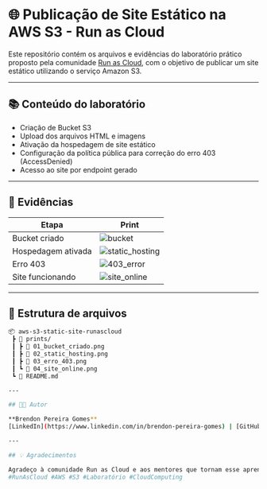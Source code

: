 # 🌐 Publicação de Site Estático na AWS S3 - Run as Cloud

Este repositório contém os arquivos e evidências do laboratório prático proposto pela comunidade [Run as Cloud](https://www.linkedin.com/company/run-as-cloud/), com o objetivo de publicar um site estático utilizando o serviço Amazon S3.

---

## 📚 Conteúdo do laboratório

- Criação de Bucket S3
- Upload dos arquivos HTML e imagens
- Ativação da hospedagem de site estático
- Configuração da política pública para correção do erro 403 (AccessDenied)
- Acesso ao site por endpoint gerado

---

## 📸 Evidências

| Etapa | Print |
|-------|-------|
| Bucket criado | ![bucket](./prints/01_bucket_criado.png) |
| Hospedagem ativada | ![static_hosting](./prints/02_static_hosting.png) |
| Erro 403 | ![403_error](./prints/03_erro_403.png) |
| Site funcionando | ![site_online](./prints/04_site_online.png) |

---

## 📁 Estrutura de arquivos

```bash
📦 aws-s3-static-site-runascloud
 ┣ 📁 prints/
 ┃ ┣ 📄 01_bucket_criado.png
 ┃ ┣ 📄 02_static_hosting.png
 ┃ ┣ 📄 03_erro_403.png
 ┃ ┗ 📄 04_site_online.png
 ┗ 📄 README.md

---

## 👨‍💻 Autor

**Brendon Pereira Gomes**  
[LinkedIn](https://www.linkedin.com/in/brendon-pereira-gomes) | [GitHub](https://github.com/brendonp)

---

## 💡 Agradecimentos

Agradeço à comunidade Run as Cloud e aos mentores que tornam esse aprendizado possível!  
#RunAsCloud #AWS #S3 #Laboratório #CloudComputing
